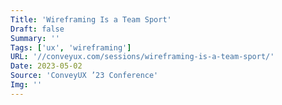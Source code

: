 ```yaml
---
Title: 'Wireframing Is a Team Sport'
Draft: false
Summary: ''
Tags: ['ux', 'wireframing']
URL: '//conveyux.com/sessions/wireframing-is-a-team-sport/'
Date: 2023-05-02
Source: 'ConveyUX ’23 Conference'
Img: ''
---
```

